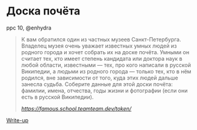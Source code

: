 # Доска почёта

ppc 10, @enhydra

> К вам обратился один из частных музеев Санкт-Петербурга. Владелец музея очень уважает известных умных людей из родного города и хочет собрать их на доске почёта. Умными он считает тех, кто имеет степень кандидата или доктора наук в любой области, известными — тех, про кого написали в русской Википедии, а людьми из родного города — только тех, кто в нём родился, вне зависимости от того, куда этих людей дальше занесла судьба. Соберите данные для этой доски почёта: фамилии, имена, отчества, годы жизни и фотографии (если они есть в русской Википедии).
>
> *https://famous.school.teamteam.dev/token/*

[Write-up](WRITEUP.md)
